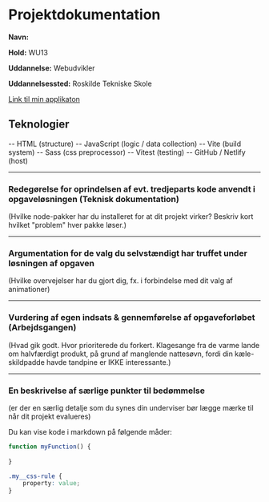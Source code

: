# Projektdokumentation

**Navn:** 

**Hold:** WU13

**Uddannelse:** Webudvikler

**Uddannelsessted:** Roskilde Tekniske Skole

[Link til min applikaton](http://example.com/)


## Teknologier

--  HTML (structure)
--  JavaScript (logic / data collection)
--  Vite (build system)
--  Sass (css preprocessor)
--  Vitest (testing)
--  GitHub / Netlify (host)

---



### Redegørelse for oprindelsen af evt. tredjeparts kode anvendt i opgaveløsningen (Teknisk dokumentation)

(Hvilke node-pakker har du installeret for at dit projekt virker? Beskriv kort hvilket "problem" hver pakke løser.)

---

### Argumentation for de valg du selvstændigt har truffet under løsningen af opgaven

(Hvilke overvejelser har du gjort dig, fx. i forbindelse med dit valg af animationer)

---
### Vurdering af egen indsats & gennemførelse af opgaveforløbet (Arbejdsgangen)

(Hvad gik godt. Hvor prioriterede du forkert. Klagesange fra de varme lande om halvfærdigt produkt, på grund af manglende nattesøvn, fordi din kæle-skildpadde havde tandpine er IKKE interessante.)

---
### En beskrivelse af særlige punkter til bedømmelse

(er der en særlig detalje som du synes din underviser bør lægge mærke til når dit projekt evalueres)

Du kan vise kode i markdown på følgende måder: 
```js
function myFunction() {
	
}
```

```css
.my__css-rule {
	property: value;
}
```

